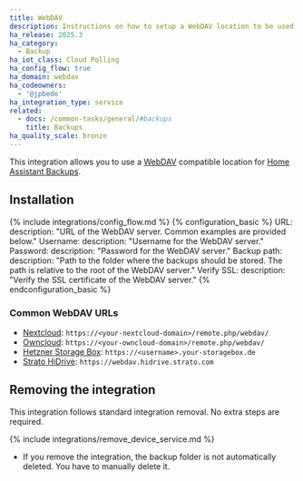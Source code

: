 ```yaml
---
title: WebDAV
description: Instructions on how to setup a WebDAV location to be used with backups.
ha_release: 2025.3
ha_category:
  - Backup
ha_iot_class: Cloud Polling
ha_config_flow: true
ha_domain: webdav
ha_codeowners:
  - '@jpbede'
ha_integration_type: service
related:
  - docs: /common-tasks/general/#backups
    title: Backups
ha_quality_scale: bronze
---
```


This integration allows you to use a [WebDAV](https://en.wikipedia.org/wiki/WebDAV) compatible location for [Home Assistant Backups](/common-tasks/general/#backups).

## Installation

{% include integrations/config_flow.md %}
{% configuration_basic %}
URL:
  description: "URL of the WebDAV server. Common examples are provided below."
Username:
  description: "Username for the WebDAV server."
Password:
  description: "Password for the WebDAV server."
Backup path:
  description: "Path to the folder where the backups should be stored. The path is relative to the root of the WebDAV server."
Verify SSL:
  description: "Verify the SSL certificate of the WebDAV server."
{% endconfiguration_basic %}

### Common WebDAV URLs

- [Nextcloud](https://nextcloud.com/): `https://<your-nextcloud-domain>/remote.php/webdav/`
- [Owncloud](https://owncloud.com/): `https://<your-owncloud-domain>/remote.php/webdav/`
- [Hetzner Storage Box](https://www.hetzner.com/storage/storage-box): `https://<username>.your-storagebox.de`
- [Strato HiDrive](https://www.strato.de/): `https://webdav.hidrive.strato.com`

## Removing the integration

This integration follows standard integration removal. No extra steps are required.

{% include integrations/remove_device_service.md %}

- If you remove the integration, the backup folder is not automatically deleted. You have to manually delete it.

